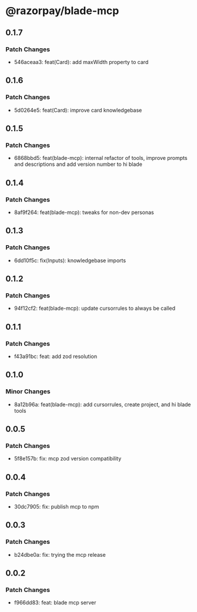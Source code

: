 # @razorpay/blade-mcp

## 0.1.7

### Patch Changes

- 546aceaa3: feat(Card): add maxWidth property to card

## 0.1.6

### Patch Changes

- 5d0264e5: feat(Card): improve card knowledgebase

## 0.1.5

### Patch Changes

- 6868bbd5: feat(blade-mcp): internal refactor of tools, improve prompts and descriptions and add version number to hi blade

## 0.1.4

### Patch Changes

- 8af9f264: feat(blade-mcp): tweaks for non-dev personas

## 0.1.3

### Patch Changes

- 6dd10f5c: fix(Inputs): knowledgebase imports

## 0.1.2

### Patch Changes

- 94f12cf2: feat(blade-mcp): update cursorrules to always be called

## 0.1.1

### Patch Changes

- f43a91bc: feat: add zod resolution

## 0.1.0

### Minor Changes

- 8a12b96a: feat(blade-mcp): add cursorrules, create project, and hi blade tools

## 0.0.5

### Patch Changes

- 5f8e157b: fix: mcp zod version compatibility

## 0.0.4

### Patch Changes

- 30dc7905: fix: publish mcp to npm

## 0.0.3

### Patch Changes

- b24dbe0a: fix: trying the mcp release

## 0.0.2

### Patch Changes

- f966dd83: feat: blade mcp server
